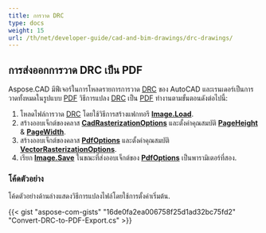```yaml
---
title: การวาด DRC
type: docs
weight: 15
url: /th/net/developer-guide/cad-and-bim-drawings/drc-drawings/
---
```


## **การส่งออกการวาด DRC เป็น PDF**

Aspose.CAD มีฟีเจอร์ในการโหลดรายการการวาด [DRC](https://docs.fileformat.com/3d/drc/) ของ AutoCAD และเรนเดอร์เป็นการวาดทั้งหมดในรูปแบบ [PDF](https://docs.fileformat.com/pdf/) วิธีการแปลง [DRC](https://docs.fileformat.com/3d/drc/) เป็น [PDF](https://docs.fileformat.com/pdf/) ทำงานตามขั้นตอนดังต่อไปนี้:

1. โหลดไฟล์การวาด [DRC](https://docs.fileformat.com/3d/drc/) โดยใช้วิธีการสร้างแฟกทอรี [**Image.Load**](https://reference.aspose.com/cad/net/aspose.cad.image/load/methods/2).
1. สร้างออบเจ็กต์ของคลาส [**CadRasterizationOptions**](https://reference.aspose.com/cad/net/aspose.cad.imageoptions/cadrasterizationoptions) และตั้งค่าคุณสมบัติ [**PageHeight**](https://reference.aspose.com/cad/net/aspose.cad.imageoptions/vectorrasterizationoptions/properties/pageheight) & [**PageWidth**](https://reference.aspose.com/cad/net/aspose.cad.imageoptions/vectorrasterizationoptions/properties/pagewidth).
1. สร้างออบเจ็กต์ของคลาส [**PdfOptions**](https://reference.aspose.com/cad/net/aspose.cad.imageoptions/pdfoptions) และตั้งค่าคุณสมบัติ [**VectorRasterizationOptions**](https://reference.aspose.com/cad/net/aspose.cad.imageoptions/vectorrasterizationoptions).
1. เรียก [**Image.Save**](https://reference.aspose.com/cad/net/aspose.cad/image/methods/save/index) ในขณะที่ส่งออบเจ็กต์ของ [**PdfOptions**](https://reference.aspose.com/cad/net/aspose.cad.imageoptions/pdfoptions) เป็นพารามิเตอร์ที่สอง.

### โค้ดตัวอย่าง

โค้ดตัวอย่างด้านล่างแสดงวิธีการแปลงไฟล์โดยใช้การตั้งค่าเริ่มต้น.


{{< gist "aspose-com-gists" "16de0fa2ea006758f25d1ad32bc75fd2" "Convert-DRC-to-PDF-Export.cs" >}}
